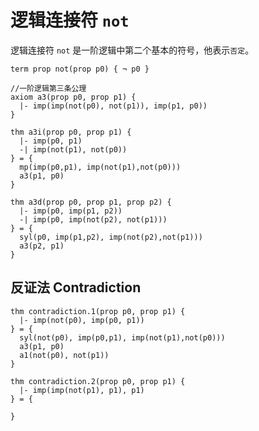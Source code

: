 
# 逻辑连接符 `not` 

逻辑连接符 `not` 是一阶逻辑中第二个基本的符号，他表示`否定`。

```follow
term prop not(prop p0) { ¬ p0 }
```

```follow
//一阶逻辑第三条公理 
axiom a3(prop p0, prop p1) {
  |- imp(imp(not(p0), not(p1)), imp(p1, p0))
}
```

```follow
thm a3i(prop p0, prop p1) {
  |- imp(p0, p1)
  -| imp(not(p1), not(p0))
} = {
  mp(imp(p0,p1), imp(not(p1),not(p0)))
  a3(p1, p0)
}
```

```follow
thm a3d(prop p0, prop p1, prop p2) {
  |- imp(p0, imp(p1, p2))
  -| imp(p0, imp(not(p2), not(p1)))
} = {
  syl(p0, imp(p1,p2), imp(not(p2),not(p1)))
  a3(p2, p1)
}
```

## 反证法 Contradiction 

```follow
thm contradiction.1(prop p0, prop p1) {
  |- imp(not(p0), imp(p0, p1))
} = {
  syl(not(p0), imp(p0,p1), imp(not(p1),not(p0)))
  a3(p1, p0)
  a1(not(p0), not(p1))
}
```

```follow
thm contradiction.2(prop p0, prop p1) {
  |- imp(imp(not(p1), p1), p1)
} = {
  
}
```